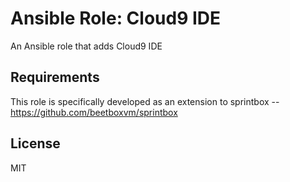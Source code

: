 # Ansible Role: Cloud9 IDE

An Ansible role that adds Cloud9 IDE

## Requirements

This role is specifically developed as an extension to sprintbox -- https://github.com/beetboxvm/sprintbox

## License

MIT
